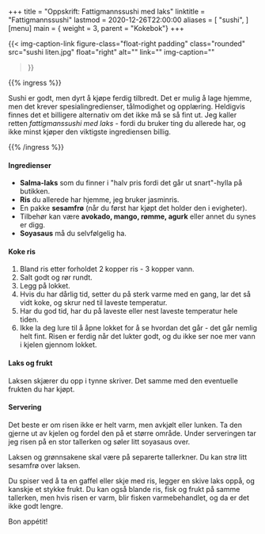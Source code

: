 +++
title = "Oppskrift: Fattigmannssushi med laks"
linktitle = "Fattigmannssushi"
lastmod = 2020-12-26T22:00:00
aliases = [
    "sushi",
]
[menu]
main = { weight = 3, parent = "Kokebok"}
+++

<!-- markdownlint-disable MD010 -->

  {{< img-caption-link
 figure-class="float-right padding"
    class="rounded"
    src="sushi liten.jpg"
    float="right"
    alt=""
    link=""
    img-caption=""
  >}}

{{% ingress %}}

Sushi er godt, men dyrt å kjøpe ferdig tilbredt. Det er mulig å lage hjemme, men det krever
spesialingredienser, tålmodighet og opplæring. Heldigvis finnes det et billigere alternativ om
det ikke må se så fint ut. Jeg kaller retten _fattigmanssushi med laks_ - fordi du bruker ting du
allerede har, og ikke minst kjøper den viktigste ingrediensen billig.

{{% /ingress %}}

#### Ingredienser

- **Salma-laks** som du finner i "halv pris fordi det går ut snart"-hylla på butikken.
- **Ris** du allerede har hjemme, jeg bruker jasminris.
- En pakke **sesamfrø** (når du først har kjøpt det holder den i evigheter).
- Tilbehør kan være **avokado, mango, rømme, agurk** eller annet du synes
er digg.
- **Soyasaus** må du selvfølgelig ha.

#### Koke ris

1. Bland ris etter forholdet 2 kopper ris - 3 kopper vann.
2. Salt godt og rør rundt.
3. Legg på lokket.
4. Hvis du har dårlig tid, setter du på sterk varme med en gang, lar det så vidt koke, og
skrur ned til laveste temperatur.
5. Har du god tid, har du på laveste eller nest laveste temperatur hele tiden.
6. Ikke la deg lure til å åpne lokket for å se hvordan det går - det går nemlig helt fint.
Risen er ferdig når det lukter godt, og du ikke ser noe mer vann i kjelen gjennom lokket.

#### Laks og frukt

Laksen skjærer du opp i tynne skriver. Det samme med den eventuelle frukten du har kjøpt.

#### Servering

Det beste er om risen ikke er helt varm, men avkjølt eller lunken. Ta den gjerne ut av kjelen og
fordel den på et større område. Under serveringen tar jeg risen på en stor tallerken og søler litt
soyasaus over.

Laksen og grønnsakene skal være på separerte tallerkner. Du kan strø litt sesamfrø over laksen.

Du spiser ved å ta en gaffel eller skje med ris, legger en skive laks oppå, og kanskje et stykke
frukt. Du kan også blande ris, fisk og frukt på samme tallerken, men hvis risen er varm, blir
fisken varmebehandlet, og da er det ikke godt lengre.

Bon appétit!
